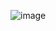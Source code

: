 ![image](https://github.com/itzRulzz/kotlin_projects/assets/127846647/ae93a74f-073e-4031-b0e7-e44526e42d33)
